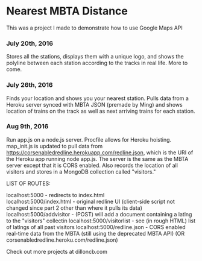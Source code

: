 # Nearest MBTA Distance

This was a project I made to demonstrate how to use Google Maps API

### July 20th, 2016
Stores all the stations, displays them with a unique logo, and shows the polyline between each station according to the tracks in real life. More to come.

### July 26th, 2016
Finds your location and shows you your nearest station. Pulls data from a Heroku server synced with MBTA JSON (premade by Ming) and shows location of trains on the track as well as next arriving trains for each station.

### Aug 9th, 2016
Run app.js on a node.js server. Procfile allows for Heroku hoisting. map_init.js is updated to pull data from https://corsenabledredline.herokuapp.com/redline.json, which is the URI of the Heroku app running node app.js. The server is the same as the MBTA server except that it is CORS enabled. Also records the location of all visitors and stores in a MongoDB collection called "visitors."

LIST OF ROUTES:

localhost:5000              - redirects to index.html  
localhost:5000/index.html   - original redline UI (client-side script not changed since part 2 other than where it pulls its data)<br>
localhost:5000/addvisitor   - (POST) will add a document containing a latlng to the "visitors" collectin
localhost:5000/visitorlist  - see (in rough HTML) list of latlngs of all past visitors
localhost:5000/redline.json - CORS enabled real-time data from the MBTA (still using the deprecated MBTA API)
(OR corsenabledredline.heroku.com/redline.json)

Check out more projects at dilloncb.com
